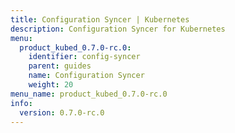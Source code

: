 ```yaml
---
title: Configuration Syncer | Kubernetes
description: Configuration Syncer for Kubernetes
menu:
  product_kubed_0.7.0-rc.0:
    identifier: config-syncer
    parent: guides
    name: Configuration Syncer
    weight: 20
menu_name: product_kubed_0.7.0-rc.0
info:
  version: 0.7.0-rc.0
---
```


